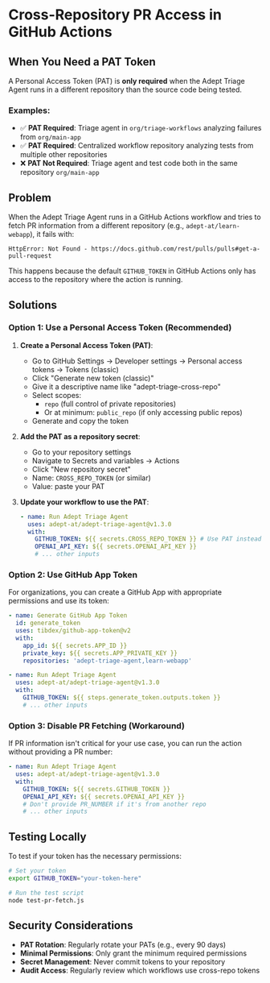 # Cross-Repository PR Access in GitHub Actions

## When You Need a PAT Token

A Personal Access Token (PAT) is **only required** when the Adept Triage Agent runs in a different repository than the source code being tested.

### Examples:

- ✅ **PAT Required**: Triage agent in `org/triage-workflows` analyzing failures from `org/main-app`
- ✅ **PAT Required**: Centralized workflow repository analyzing tests from multiple other repositories
- ❌ **PAT Not Required**: Triage agent and test code both in the same repository `org/main-app`

## Problem

When the Adept Triage Agent runs in a GitHub Actions workflow and tries to fetch PR information from a different repository (e.g., `adept-at/learn-webapp`), it fails with:

```
HttpError: Not Found - https://docs.github.com/rest/pulls/pulls#get-a-pull-request
```

This happens because the default `GITHUB_TOKEN` in GitHub Actions only has access to the repository where the action is running.

## Solutions

### Option 1: Use a Personal Access Token (Recommended)

1. **Create a Personal Access Token (PAT)**:

   - Go to GitHub Settings → Developer settings → Personal access tokens → Tokens (classic)
   - Click "Generate new token (classic)"
   - Give it a descriptive name like "adept-triage-cross-repo"
   - Select scopes:
     - `repo` (full control of private repositories)
     - Or at minimum: `public_repo` (if only accessing public repos)
   - Generate and copy the token

2. **Add the PAT as a repository secret**:

   - Go to your repository settings
   - Navigate to Secrets and variables → Actions
   - Click "New repository secret"
   - Name: `CROSS_REPO_TOKEN` (or similar)
   - Value: paste your PAT

3. **Update your workflow to use the PAT**:
   ```yaml
   - name: Run Adept Triage Agent
     uses: adept-at/adept-triage-agent@v1.3.0
     with:
       GITHUB_TOKEN: ${{ secrets.CROSS_REPO_TOKEN }} # Use PAT instead of default token
       OPENAI_API_KEY: ${{ secrets.OPENAI_API_KEY }}
       # ... other inputs
   ```

### Option 2: Use GitHub App Token

For organizations, you can create a GitHub App with appropriate permissions and use its token:

```yaml
- name: Generate GitHub App Token
  id: generate_token
  uses: tibdex/github-app-token@v2
  with:
    app_id: ${{ secrets.APP_ID }}
    private_key: ${{ secrets.APP_PRIVATE_KEY }}
    repositories: 'adept-triage-agent,learn-webapp'

- name: Run Adept Triage Agent
  uses: adept-at/adept-triage-agent@v1.3.0
  with:
    GITHUB_TOKEN: ${{ steps.generate_token.outputs.token }}
    # ... other inputs
```

### Option 3: Disable PR Fetching (Workaround)

If PR information isn't critical for your use case, you can run the action without providing a PR number:

```yaml
- name: Run Adept Triage Agent
  uses: adept-at/adept-triage-agent@v1.3.0
  with:
    GITHUB_TOKEN: ${{ secrets.GITHUB_TOKEN }}
    OPENAI_API_KEY: ${{ secrets.OPENAI_API_KEY }}
    # Don't provide PR_NUMBER if it's from another repo
    # ... other inputs
```

## Testing Locally

To test if your token has the necessary permissions:

```bash
# Set your token
export GITHUB_TOKEN="your-token-here"

# Run the test script
node test-pr-fetch.js
```

## Security Considerations

- **PAT Rotation**: Regularly rotate your PATs (e.g., every 90 days)
- **Minimal Permissions**: Only grant the minimum required permissions
- **Secret Management**: Never commit tokens to your repository
- **Audit Access**: Regularly review which workflows use cross-repo tokens
